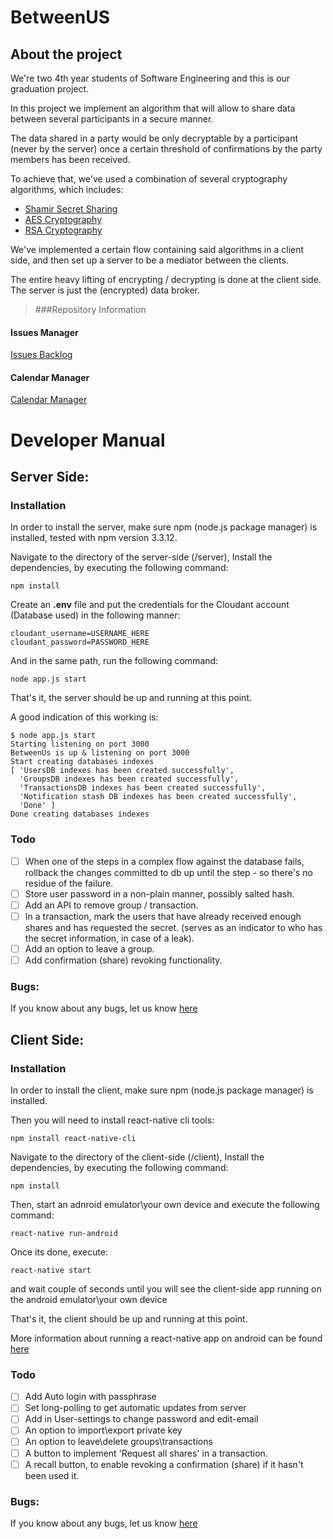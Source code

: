 # BetweenUS
## About the project
We're two 4th year students of Software Engineering and this is our graduation project.

In this project we implement an algorithm that will allow to share data between several participants in a secure manner.

The data shared in a party would be only decryptable by a participant (never by the server) once a certain threshold of confirmations by the party members has been received.

To achieve that, we've used a combination of several cryptography algorithms, which includes:
- [Shamir Secret Sharing](https://en.wikipedia.org/wiki/Shamir%27s_Secret_Sharing)
- [AES Cryptography](https://en.wikipedia.org/wiki/Advanced_Encryption_Standard)
- [RSA Cryptography](https://en.wikipedia.org/wiki/RSA_(cryptosystem))

We've implemented a certain flow containing said algorithms in a client side, and then set up a server to be a mediator between the clients.

The entire heavy lifting of encrypting / decrypting is done at the client side. The server is just the (encrypted) data broker.


> ###Repository Information
#### Issues Manager
[Issues Backlog](https://waffle.io/liranbg/JCEFinalProject)
#### Calendar Manager
[Calendar Manager](https://trello.com/b/nJPCPDXT/jcefinalproject)

# Developer Manual
## Server Side:
### Installation
In order to install the server, make sure npm (node.js package manager) is installed, tested with npm version 3.3.12.

Navigate to the directory of the server-side (/server), Install the dependencies, by executing the following command:
```
npm install
```

Create an **.env** file and put the credentials for the Cloudant account (Database used) in the following manner:
```
cloudant_username=USERNAME_HERE
cloudant_password=PASSWORD_HERE
```

And in the same path, run the following command:
```
node app.js start
```

That's it, the server should be up and running at this point.

A good indication of this working is:
```
$ node app.js start
Starting listening on port 3000
BetweenUs is up & listening on port 3000
Start creating databases indexes
[ 'UsersDB indexes has been created successfully',
  'GroupsDB indexes has been created successfully',
  'TransactionsDB indexes has been created successfully',
  'Notification stash DB indexes has been created successfully',
  'Done' ]
Done creating databases indexes
```
### Todo
- [ ] When one of the steps in a complex flow against the database fails, rollback the changes committed to db up until the step - so there's no residue of the failure. 
- [ ] Store user password in a non-plain manner, possibly salted hash.
- [ ] Add an API to remove group / transaction.
- [ ] In a transaction, mark the users that have already received enough shares and has requested the secret. (serves as an indicator to who has the secret information, in case of a leak).
- [ ] Add an option to leave a group.
- [ ] Add confirmation (share) revoking functionality.

### Bugs:
If you know about any bugs, let us know [here](https://github.com/liranbg/BetweenUs/issues/new)

## Client Side:
### Installation

In order to install the client, make sure npm (node.js package manager) is installed.

Then you will need to install react-native cli tools:
```
npm install react-native-cli
```

Navigate to the directory of the client-side (/client),
Install the dependencies, by executing the following command:
```
npm install
```

Then, start an adnroid emulator\your own device and execute the following command:
```
react-native run-android
```
Once its done, execute:
```
react-native start
```

and wait couple of seconds until you will see the client-side app running on the android emulator\your own device

That's it, the client should be up and running at this point.

More information about running a react-native app on android can be found [here](https://facebook.github.io/react-native/)
### Todo
- [ ] Add Auto login with passphrase 
- [ ] Set long-polling to get automatic updates from server
- [ ] Add in User-settings to change password and edit-email
- [ ] An option to import\export private key
- [ ] An option to leave\delete groups\transactions
- [ ] A button to implement 'Request all shares' in a transaction.
- [ ] A recall button, to enable revoking a confirmation (share) if it hasn't been used it. 

### Bugs:
If you know about any bugs, let us know [here](https://github.com/liranbg/BetweenUs/issues/new)